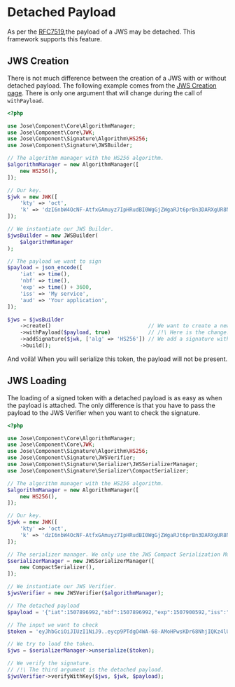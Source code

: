 # Detached Payload

As per the [RFC7519](https://tools.ietf.org/html/rfc7515#appendix-F),the payload of a JWS may be detached. This framework supports this feature.

## JWS Creation

There is not much difference between the creation of a JWS with or without detached payload. The following example comes from the [JWS Creation page](../../components/signed-tokens-jws/jws-creation.md). There is only one argument that will change during the call of `withPayload`.

```php
<?php

use Jose\Component\Core\AlgorithmManager;
use Jose\Component\Core\JWK;
use Jose\Component\Signature\Algorithm\HS256;
use Jose\Component\Signature\JWSBuilder;

// The algorithm manager with the HS256 algorithm.
$algorithmManager = new AlgorithmManager([
    new HS256(),
]);

// Our key.
$jwk = new JWK([
    'kty' => 'oct',
    'k' => 'dzI6nbW4OcNF-AtfxGAmuyz7IpHRudBI0WgGjZWgaRJt6prBn3DARXgUR8NVwKhfL43QBIU2Un3AvCGCHRgY4TbEqhOi8-i98xxmCggNjde4oaW6wkJ2NgM3Ss9SOX9zS3lcVzdCMdum-RwVJ301kbin4UtGztuzJBeg5oVN00MGxjC2xWwyI0tgXVs-zJs5WlafCuGfX1HrVkIf5bvpE0MQCSjdJpSeVao6-RSTYDajZf7T88a2eVjeW31mMAg-jzAWfUrii61T_bYPJFOXW8kkRWoa1InLRdG6bKB9wQs9-VdXZP60Q4Yuj_WZ-lO7qV9AEFrUkkjpaDgZT86w2g',
]);

// We instantiate our JWS Builder.
$jwsBuilder = new JWSBuilder(
    $algorithmManager
);

// The payload we want to sign
$payload = json_encode([
    'iat' => time(),
    'nbf' => time(),
    'exp' => time() + 3600,
    'iss' => 'My service',
    'aud' => 'Your application',
]);

$jws = $jwsBuilder
    ->create()                               // We want to create a new JWS
    ->withPayload($payload, true)            // /!\ Here is the change! We set the payload and we indicate it is detached
    ->addSignature($jwk, ['alg' => 'HS256']) // We add a signature with a simple protected header
    ->build();
```

And voilà! When you will serialize this token, the payload will not be present.

## JWS Loading

The loading of a signed token with a detached payload is as easy as when the payload is attached. The only difference is that you have to pass the payload to the JWS Verifier when you want to check the signature.

```php
<?php

use Jose\Component\Core\AlgorithmManager;
use Jose\Component\Core\JWK;
use Jose\Component\Signature\Algorithm\HS256;
use Jose\Component\Signature\JWSVerifier;
use Jose\Component\Signature\Serializer\JWSSerializerManager;
use Jose\Component\Signature\Serializer\CompactSerializer;

// The algorithm manager with the HS256 algorithm.
$algorithmManager = new AlgorithmManager([
    new HS256(),
]);

// Our key.
$jwk = new JWK([
    'kty' => 'oct',
    'k' => 'dzI6nbW4OcNF-AtfxGAmuyz7IpHRudBI0WgGjZWgaRJt6prBn3DARXgUR8NVwKhfL43QBIU2Un3AvCGCHRgY4TbEqhOi8-i98xxmCggNjde4oaW6wkJ2NgM3Ss9SOX9zS3lcVzdCMdum-RwVJ301kbin4UtGztuzJBeg5oVN00MGxjC2xWwyI0tgXVs-zJs5WlafCuGfX1HrVkIf5bvpE0MQCSjdJpSeVao6-RSTYDajZf7T88a2eVjeW31mMAg-jzAWfUrii61T_bYPJFOXW8kkRWoa1InLRdG6bKB9wQs9-VdXZP60Q4Yuj_WZ-lO7qV9AEFrUkkjpaDgZT86w2g',
]);

// The serializer manager. We only use the JWS Compact Serialization Mode.
$serializerManager = new JWSSerializerManager([
    new CompactSerializer(),
]);

// We instantiate our JWS Verifier.
$jwsVerifier = new JWSVerifier($algorithmManager);

// The detached payload
$payload = '{"iat":1507896992,"nbf":1507896992,"exp":1507900592,"iss":"My service","aud":"Your application"}';

// The input we want to check
$token = 'eyJhbGciOiJIUzI1NiJ9..eycp9PTdgO4WA-68-AMoHPwsKDr68NhjIQKz4lUkiI0';

// We try to load the token.
$jws = $serializerManager->unserialize($token);

// We verify the signature.
// /!\ The third argument is the detached payload.
$jwsVerifier->verifyWithKey($jws, $jwk, $payload);
```

